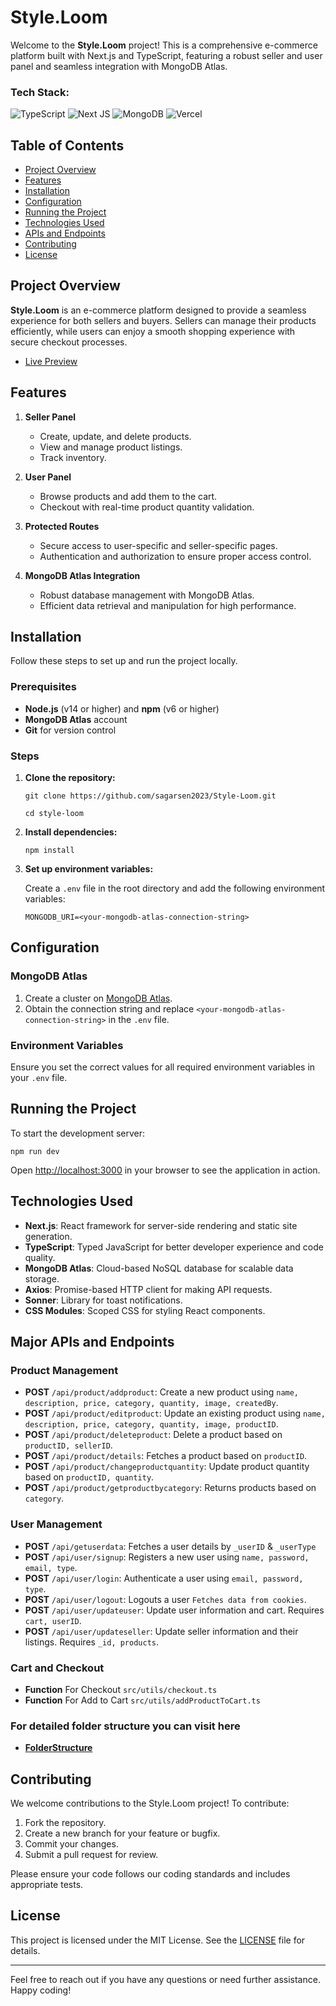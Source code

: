 # Style.Loom

Welcome to the **Style.Loom** project! This is a comprehensive e-commerce platform built with Next.js and TypeScript, featuring a robust seller and user panel and seamless integration with MongoDB Atlas.


### Tech Stack: <br/>
![TypeScript](https://img.shields.io/badge/typescript-%23007ACC.svg?style=for-the-badge&logo=typescript&logoColor=white) 
![Next JS](https://img.shields.io/badge/Next-black?style=for-the-badge&logo=next.js&logoColor=white)
![MongoDB](https://img.shields.io/badge/MongoDB-%234ea94b.svg?style=for-the-badge&logo=mongodb&logoColor=white)
![Vercel](https://img.shields.io/badge/vercel-%23000000.svg?style=for-the-badge&logo=vercel&logoColor=white) 


## Table of Contents

- [Project Overview](#project-overview)
- [Features](#features)
- [Installation](#installation)
- [Configuration](#configuration)
- [Running the Project](#running-the-project)
- [Technologies Used](#technologies-used)
- [APIs and Endpoints](#apis-and-endpoints)
- [Contributing](#contributing)
- [License](#license)

## Project Overview

**Style.Loom** is an e-commerce platform designed to provide a seamless experience for both sellers and buyers. Sellers can manage their products efficiently, while users can enjoy a smooth shopping experience with secure checkout processes.
- [Live Preview](style-loom-sable.vercel.app)

## Features

1. **Seller Panel**
   - Create, update, and delete products.
   - View and manage product listings.
   - Track inventory.

2. **User Panel**
   - Browse products and add them to the cart.
   - Checkout with real-time product quantity validation.

3. **Protected Routes**
   - Secure access to user-specific and seller-specific pages.
   - Authentication and authorization to ensure proper access control.

4. **MongoDB Atlas Integration**
   - Robust database management with MongoDB Atlas.
   - Efficient data retrieval and manipulation for high performance.

## Installation

Follow these steps to set up and run the project locally.

### Prerequisites

- **Node.js** (v14 or higher) and **npm** (v6 or higher)
- **MongoDB Atlas** account
- **Git** for version control

### Steps

1. **Clone the repository:**

   `git clone https://github.com/sagarsen2023/Style-Loom.git`

   `cd style-loom`

2. **Install dependencies:**

   `npm install`


3. **Set up environment variables:**

   Create a `.env` file in the root directory and add the following environment variables:

   `MONGODB_URI=<your-mongodb-atlas-connection-string>`

## Configuration

### MongoDB Atlas

1. Create a cluster on [MongoDB Atlas](https://www.mongodb.com/cloud/atlas).
2. Obtain the connection string and replace `<your-mongodb-atlas-connection-string>` in the `.env` file.

### Environment Variables

Ensure you set the correct values for all required environment variables in your `.env` file.

## Running the Project

To start the development server:

`npm run dev`

Open [http://localhost:3000](http://localhost:3000) in your browser to see the application in action.

## Technologies Used

- **Next.js**: React framework for server-side rendering and static site generation.
- **TypeScript**: Typed JavaScript for better developer experience and code quality.
- **MongoDB Atlas**: Cloud-based NoSQL database for scalable data storage.
- **Axios**: Promise-based HTTP client for making API requests.
- **Sonner**: Library for toast notifications.
- **CSS Modules**: Scoped CSS for styling React components.

## Major APIs and Endpoints

### Product Management

- **POST** `/api/product/addproduct`: Create a new product using `name, description, price, category, quantity, image, createdBy`.
- **POST** `/api/product/editproduct`: Update an existing product using `name, description, price, category, quantity, image, productID`. 
- **POST** `/api/product/deleteproduct`: Delete a product based on `productID, sellerID`.
- **POST** `/api/product/details`: Fetches a product based on `productID`.
- **POST** `/api/product/changeproductquantity`: Update product quantity based on `productID, quantity`.
- **POST** `/api/product/getproductbycategory`: Returns products based on `category`.

### User Management

- **POST** `/api/getuserdata`: Fetches a user details by `_userID` & `_userType`
- **POST** `/api/user/signup`: Registers a new user using `name, password, email, type`.
- **POST** `/api/user/login`: Authenticate a user using `email, password, type`.
- **POST** `/api/user/logout`: Logouts a user `Fetches data from cookies`.
- **POST** `/api/user/updateuser`: Update user information and cart. Requires `cart, userID`.
- **POST** `/api/user/updateseller`: Update seller information and their listings. Requires `_id, products`.

### Cart and Checkout

- **Function** For Checkout `src/utils/checkout.ts`
- **Function** For Add to Cart `src/utils/addProductToCart.ts`

### For detailed folder structure you can visit here
- **[FolderStructure](FolderStructure.md)**

## Contributing

We welcome contributions to the Style.Loom project! To contribute:

1. Fork the repository.
2. Create a new branch for your feature or bugfix.
3. Commit your changes.
4. Submit a pull request for review.

Please ensure your code follows our coding standards and includes appropriate tests.

## License

This project is licensed under the MIT License. See the [LICENSE](LICENSE) file for details.

---

Feel free to reach out if you have any questions or need further assistance. Happy coding!
